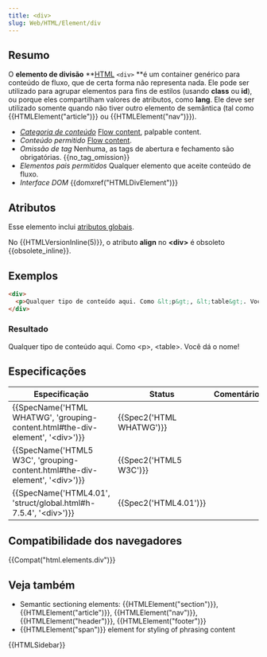 ```yaml
---
title: <div>
slug: Web/HTML/Element/div
---
```


## Resumo

O **elemento de divisão** **[HTML](/pt-BR/docs/Web/HTML) `<div>` **é um container genérico para conteúdo de fluxo, que de certa forma não representa nada. Ele pode ser utilizado para agrupar elementos para fins de estilos (usando **class** ou **id**), ou porque eles compartilham valores de atributos, como **lang**. Ele deve ser utilizado somente quando não tiver outro elemento de semântica (tal como {{HTMLElement("article")}} ou {{HTMLElement("nav")}}).

- _[Categoria de conteúdo](/pt-BR/docs/Web/HTML/Content_categories)_ [Flow content](/pt-BR/docs/Web/HTML/Content_categories#Flow_content), palpable content.
- _Conteúdo permitido_ [Flow content](/pt-BR/docs/Web/HTML/Content_categories#Flow_content).
- _Omissão de tag_ Nenhuma, as tags de abertura e fechamento são obrigatórias. {{no_tag_omission}}
- _Elementos pais permitidos_ Qualquer elemento que aceite conteúdo de fluxo.
- _Interface DOM_ {{domxref("HTMLDivElement")}}

## Atributos

Esse elemento inclui [atributos globais](/pt-BR/docs/Web/HTML/Global_attributes).

No {{HTMLVersionInline(5)}}, o atributo **align** no **\<div>** é obsoleto {{obsolete_inline}}.

## Exemplos

```html
<div>
  <p>Qualquer tipo de conteúdo aqui. Como &lt;p&gt;, &lt;table&gt;. Você dá o nome!</p>
</div>
```

### Resultado

Qualquer tipo de conteúdo aqui. Como \<p>, \<table>. Você dá o nome!

## Especificações

| Especificação                                                                                                    | Status                           | Comentário |
| ---------------------------------------------------------------------------------------------------------------- | -------------------------------- | ---------- |
| {{SpecName('HTML WHATWG', 'grouping-content.html#the-div-element', '&lt;div&gt;')}} | {{Spec2('HTML WHATWG')}} |            |
| {{SpecName('HTML5 W3C', 'grouping-content.html#the-div-element', '&lt;div&gt;')}}     | {{Spec2('HTML5 W3C')}}     |            |
| {{SpecName('HTML4.01', 'struct/global.html#h-7.5.4', '&lt;div&gt;')}}                     | {{Spec2('HTML4.01')}}     |            |

## Compatibilidade dos navegadores

{{Compat("html.elements.div")}}

## Veja também

- Semantic sectioning elements: {{HTMLElement("section")}}, {{HTMLElement("article")}}, {{HTMLElement("nav")}}, {{HTMLElement("header")}}, {{HTMLElement("footer")}}
- {{HTMLElement("span")}} element for styling of phrasing content

{{HTMLSidebar}}
